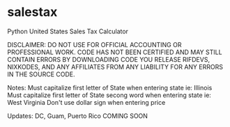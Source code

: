 # salestax
Python United States Sales Tax Calculator 

DISCLAIMER:
DO NOT USE FOR OFFICIAL ACCOUNTING OR PROFESSIONAL WORK. CODE HAS NOT BEEN CERTIFIED AND MAY STILL CONTAIN ERRORS
BY DOWNLOADING CODE YOU RELEASE RIFDEVS, NIXKODES, AND ANY AFFILIATES FROM ANY LIABILITY FOR ANY ERRORS IN THE SOURCE CODE.

Notes:
Must capitalize first letter of State when entering state ie: Illinois
Must capitalize first letter of State secong word when entering state ie: West Virginia
Don't use dollar sign when entering price

Updates:
DC, Guam, Puerto Rico COMING SOON

